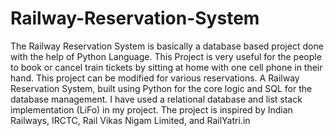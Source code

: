 # Railway-Reservation-System
The Railway Reservation System is basically a database based project done with the help of Python Language. This Project is very useful for the people to book or cancel train tickets by sitting at home with one cell phone in their hand. This project can be modified for various reservations.
A Railway Reservation System, built using Python for the core logic and SQL for the database management. I have used a relational database and list stack implementation (LiFo) in my project. The project is inspired by  Indian Railways, IRCTC, Rail Vikas Nigam Limited, and RailYatri.in